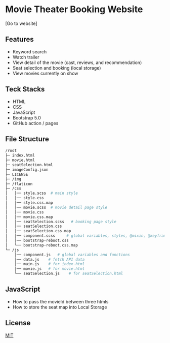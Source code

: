 # Movie Theater Booking Website

[Go to website]

## Features

* Keyword search
* Watch trailer
* View detail of the movie (cast, reviews, and recommendation)
* Seat selection and booking (local storage)
* View movies currently on show

## Teck Stacks

* HTML
* CSS
* JavaScript
* Bootstrap 5.0
* GitHub action / pages

## File Structure
```bash
/root
├─ index.html
├─ movie.html
├─ seatSelection.html
├─ imageConfig.json
├─ LICENSE
├─ /img
├─ /flaticon
├─ /css
│   │── style.scss  # main style   
│   │── style.css  
│   │── style.css.map 
│   │── movie.scss  # movie detail page style 
│   │── movie.css  
│   │── movie.css.map 
│   │── seatSelection.scss   # booking page style  
│   │── seatSelection.css  
│   │── seatSelection.css.map 
│   │── component.scss     # global variables, styles, @mixin, @keyframe
│   │── bootstrap-reboot.css  
│   └── bootstrap-reboot.css.map 
└─ /js
    │── component.js   # global variables and functions
    │── data.js    # fetch API data
    │── main.js    # for index.html
    │── movie.js   # for movie.html
    └── seatSelection.js    # for seatSelection.html
```


## JavaScript

* How to pass the movieId between three htmls
* How to store the seat map into Local Storage

## License
[MIT](https://github.com/YukiRamu/Movie-Theater-Booking/blob/master/LICENSE)
